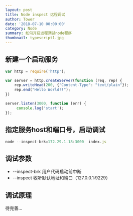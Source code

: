 ```yaml
---
layout: post
title: Node inspect 远程调试
author: Tower
date: '2018-07-10 00:00:00'
category: Node
summary: 如何开启远程调试node程序
thumbnail: typescript1.jpg
---
```


## 新建一个启动服务

```js
var http = require('http');

var server = http.createServer(function (req, rep) {
    rep.writeHead(200, {"Content-Type": "text/plain"});
    rep.end("Hello World!!");
})

server.listen(3000, function (err) {
     console.log('start');
});
```

## 指定服务host和端口号，启动调试
```js
node --inspect-brk=172.29.1.18:3000  index.js
```

## 调试参数

* --inspect-brk 用户代码启动前中断
* --inspect 收听默认地址和端口（127.0.0.1:9229）

## 调试原理
待完善...